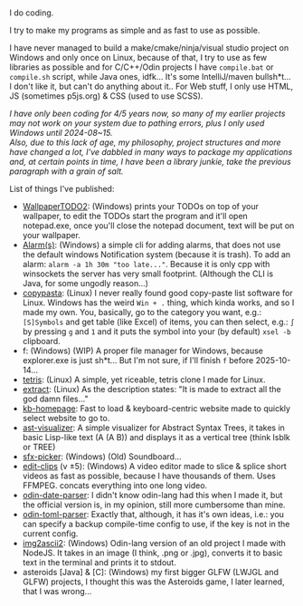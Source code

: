###
I do coding.

I try to make my programs as simple and as fast to use as possible.

I have never managed to build a make/cmake/ninja/visual studio project on Windows and only once on Linux, because of that, I try to use as few libraries as possible and for C/C++/Odin projects I have `compile.bat` or `compile.sh` script, while Java ones, idfk... It's some IntelliJ/maven bullsh*t... I don't like it, but can't do anything about it..
For Web stuff, I only use HTML, JS (sometimes p5js.org) & CSS (used to use SCSS).  

*I have only been coding for 4/5 years now, so many of my earlier projects may not work on your system due to pathing errors, plus I only used Windows until 2024-08~15.  
Also, due to this lack of age, my philosophy, project structures and more have changed a lot, I've dabbled in many ways to package my applications and, at certain points in time, I have been a library junkie, take the previous paragraph with a grain of salt.*

List of things I've published:
- [WallpaperTODO2](https://github.com/Up05/WallpaperTODO2): (Windows) prints your TODOs on top of your wallpaper, to edit the TODOs start the program and it'll open notepad.exe, once you'll close the notepad document, text will be put on your wallpaper.
- [Alarm(s)](https://github.com/Up05/Alarm): (Windows) a simple cli for adding alarms, that does not use the default windows Notification system (because it is trash). To add an alarm: `alarm -a 1h 30m "too late..."`. Because it is only cpp with winsockets the server has very small footprint. (Although the CLI is Java, for some ungodly reason...)
- [copypasta](https://github.com/Up05/copypasta): (Linux) I never really found good copy-paste list software for Linux. Windows has the weird `Win + .` thing, which kinda works, and so I made my own. You, basically, go to the category you want, e.g.: `[S]Symbols` and get table (like Excel) of items, you can then select, e.g.: `∫` by pressing `g` and `1` and it puts the symbol into your (by default) `xsel -b` clipboard.  
- f: (Windows) (WIP) A proper file manager for Windows, because explorer.exe is just sh*t... But I'm not sure, if I'll finish `f` before 2025-10-14...
- [tetris](https://github.com/Up05/tetris): (Linux) A simple, yet riceable, tetris clone I made for Linux.
- [extract](https://github.com/Up05/extract): (Linux) As the description states: "It is made to extract all the god damn files..."
- [kb-homepage](https://github.com/Up05/dead-simple-startpage): Fast to load & keyboard-centric website made to quickly select website to go to. 
- [ast-visualizer](https://github.com/Up05/ast-visualizer): A simple visualizer for Abstract Syntax Trees, it takes in basic Lisp-like text (A (A B)) and displays it as a vertical tree (think lsblk or TREE)
- [sfx-picker](https://github.com/Up05/Sfx-Picker): (Windows) (Old) Soundboard...
- [edit-clips](https://github.com/Up05/ClipEditorV5) (v ±5): (Windows) A video editor made to slice & splice short videos as fast as possible, because I have thousands of them. Uses FFMPEG. concats everything into one long video.
- [odin-date-parser](https://github.com/Up05/odin-RFC-3339-date-parser): I didn't know odin-lang had this when I made it, but the official version is, in my opinion, still more cumbersome than mine.
- [odin-toml-parser](https://github.com/Up05/toml_parser): Exactly that, although, it has it's own ideas, i.e.: you can specify a backup compile-time config to use, if the key is not in the current config.
- [img2ascii2](https://github.com/Up05/img_to_ascii2): (Windows) Odin-lang version of an old project I made with NodeJS. It takes in an image (I think, .png or .jpg), converts it to basic text in the terminal and prints it to stdout.
- asteroids [Java] & [C]: (Windows) my first bigger GLFW (LWJGL and GLFW) projects, I thought this was the Asteroids game, I later learned, that I was wrong...

